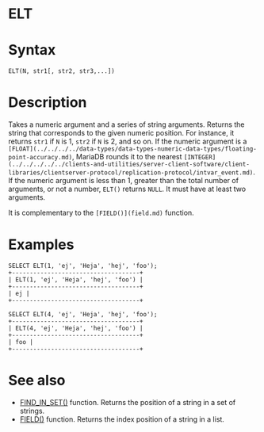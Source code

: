 # ELT

#

# Syntax

```
ELT(N, str1[, str2, str3,...])
```

#

# Description

Takes a numeric argument and a series of string arguments. Returns the string that corresponds to the given numeric position. For instance, it returns `str1` if `N` is 1, `str2` if `N` is 2, and so on. If the numeric argument is a `[FLOAT](../../../../data-types/data-types-numeric-data-types/floating-point-accuracy.md)`, MariaDB rounds it to the nearest `[INTEGER](../../../../../clients-and-utilities/server-client-software/client-libraries/clientserver-protocol/replication-protocol/intvar_event.md)`. If the numeric argument is less than 1, greater than the total number of arguments, or not a number, `ELT()` returns `NULL`. It must have at least two arguments.

It is complementary to the `[FIELD()](field.md)` function.

#

# Examples

```
SELECT ELT(1, 'ej', 'Heja', 'hej', 'foo');
+------------------------------------+
| ELT(1, 'ej', 'Heja', 'hej', 'foo') |
+------------------------------------+
| ej |
+------------------------------------+

SELECT ELT(4, 'ej', 'Heja', 'hej', 'foo');
+------------------------------------+
| ELT(4, 'ej', 'Heja', 'hej', 'foo') |
+------------------------------------+
| foo |
+------------------------------------+
```

#

# See also

* [FIND_IN_SET()](find_in_set.md) function. Returns the position of a string in a set of strings.
* [FIELD()](field.md) function. Returns the index position of a string in a list.